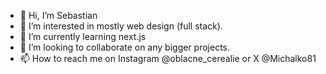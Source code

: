 - 👋 Hi, I’m Sebastian
- 👀 I’m interested in mostly web design (full stack).
- 🌱 I’m currently learning next.js
- 💞️ I’m looking to collaborate on any bigger projects.
- 📫 How to reach me on Instagram @oblacne_cerealie or X @Michalko81

<!---
OblacneCerealie/OblacneCerealie is a ✨ special ✨ repository because its `README.md` (this file) appears on your GitHub profile.
You can click the Preview link to take a look at your changes.
--->
